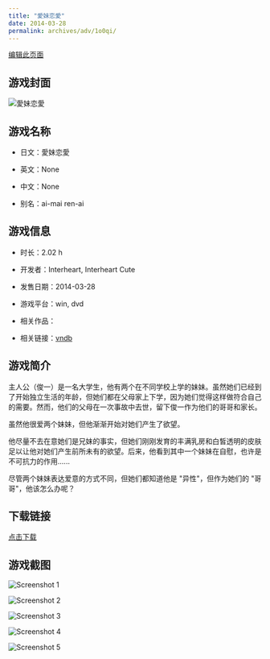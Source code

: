 ```yaml
---
title: "愛妹恋愛"
date: 2014-03-28
permalink: archives/adv/1o0qi/
---
```

[编辑此页面](https://github.com/ACG-3/ADV3-source/blob/main/source/_posts/%E6%84%9B%E5%A6%B9%E6%81%8B%E6%84%9B.md)

## 游戏封面

![愛妹恋愛](https://pan.timero.xyz/d/onedrive/img_lib_001/%E6%84%9B%E5%A6%B9%E6%81%8B%E6%84%9B_cover.avif)


## 游戏名称

- 日文：愛妹恋愛
- 英文：None
- 中文：None

- 别名：ai-mai ren-ai


## 游戏信息

- 时长：2.02 h
- 开发者：Interheart, Interheart Cute
- 发售日期：2014-03-28
- 游戏平台：win, dvd
- 相关作品：

- 相关链接：[vndb](https://vndb.org/v14068)


## 游戏简介

主人公（俊一）是一名大学生，他有两个在不同学校上学的妹妹。虽然她们已经到了开始独立生活的年龄，但她们都在父母家上下学，因为她们觉得这样做符合自己的需要。然而，他们的父母在一次事故中去世，留下俊一作为他们的哥哥和家长。

虽然他很爱两个妹妹，但他渐渐开始对她们产生了欲望。

他尽量不去在意她们是兄妹的事实，但她们刚刚发育的丰满乳房和白皙透明的皮肤足以让他对她们产生前所未有的欲望。后来，他看到其中一个妹妹在自慰，也许是不可抗力的作用......

尽管两个妹妹表达爱意的方式不同，但她们都知道他是 "异性"，但作为她们的 "哥哥"，他该怎么办呢？




## 下载链接

[点击下载](https://pan.timero.xyz/onedrive/adv_lib_001/%E6%84%9B%E5%A6%B9%E6%81%8B%E6%84%9B)


## 游戏截图


![Screenshot 1](https://pan.timero.xyz/d/onedrive/img_lib_001/%E6%84%9B%E5%A6%B9%E6%81%8B%E6%84%9B_Screenshot_1.avif)

![Screenshot 2](https://pan.timero.xyz/d/onedrive/img_lib_001/%E6%84%9B%E5%A6%B9%E6%81%8B%E6%84%9B_Screenshot_2.avif)

![Screenshot 3](https://pan.timero.xyz/d/onedrive/img_lib_001/%E6%84%9B%E5%A6%B9%E6%81%8B%E6%84%9B_Screenshot_3.avif)

![Screenshot 4](https://pan.timero.xyz/d/onedrive/img_lib_001/%E6%84%9B%E5%A6%B9%E6%81%8B%E6%84%9B_Screenshot_4.avif)

![Screenshot 5](https://pan.timero.xyz/d/onedrive/img_lib_001/%E6%84%9B%E5%A6%B9%E6%81%8B%E6%84%9B_Screenshot_5.avif)

